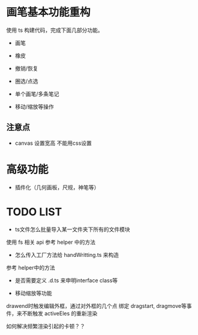 # 画笔基本功能重构

使用 ts 构建代码，完成下面几部分功能。

- 画笔

- 橡皮

- 撤销/恢复

- 圈选/点选

- 单个画笔/多条笔记

- 移动/缩放等操作


## 注意点

- canvas 设置宽高 <canvas id="canvasId" width="1920" height="1080"></canvas> 不能用css设置


# 高级功能

- 插件化（几何画板，尺规，神笔等）

# TODO LIST

- ts文件怎么批量导入某一文件夹下所有的文件模块

使用 fs 相关 api 参考 helper 中的方法

- 怎么传入工厂方法给 handWritting.ts 来构造

参考 helper中的方法

- 是否需要定义 .d.ts 来申明interface class等

- 移动缩放等功能

drawend时触发编辑外框，通过对外框的几个点 绑定 dragstart, dragmove等事件，来不断触发 activeEles 的重新渲染

如何解决频繁渲染引起的卡顿？？




